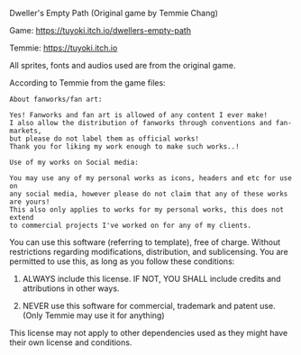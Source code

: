 Dweller's Empty Path (Original game by Temmie Chang)


Game: https://tuyoki.itch.io/dwellers-empty-path

Temmie: https://tuyoki.itch.io


All sprites, fonts and audios used are from the original game.


According to Temmie from the game files:

    About fanworks/fan art:

    Yes! Fanworks and fan art is allowed of any content I ever make!
    I also allow the distribution of fanworks through conventions and fan-markets, 
    but please do not label them as official works!
    Thank you for liking my work enough to make such works..!

    Use of my works on Social media: 

    You may use any of my personal works as icons, headers and etc for use on
    any social media, however please do not claim that any of these works are yours!
    This also only applies to works for my personal works, this does not extend 
    to commercial projects I've worked on for any of my clients.


You can use this software (referring to template), free of charge. Without restrictions regarding modifications, distribution, and sublicensing.
You are permitted to use this, as long as you follow these conditions:

1. ALWAYS include this license. IF NOT, YOU SHALL include credits and attributions in other ways.

2. NEVER use this software for commercial, trademark and patent use. (Only Temmie may use it for anything)

This license may not apply to other dependencies used as they might have their own license and conditions.
